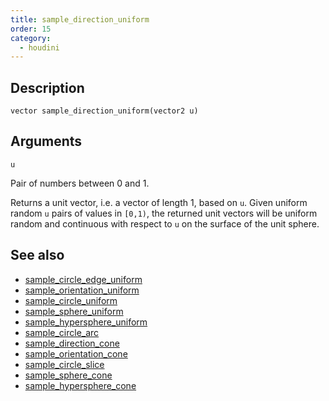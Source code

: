 ```yaml
---
title: sample_direction_uniform
order: 15
category:
  - houdini
---
```


## Description

`vector sample_direction_uniform(vector2 u)`

## Arguments

`u`

Pair of numbers between 0 and 1.

Returns a unit vector, i.e. a vector of length 1, based on `u`. Given uniform
random `u` pairs of values in `[0,1)`, the returned unit vectors will be
uniform random and continuous with respect to `u` on the surface of the unit
sphere.

## See also

- [sample_circle_edge_uniform](sample_circle_edge_uniform.html)
- [sample_orientation_uniform](sample_orientation_uniform.html)
- [sample_circle_uniform](sample_circle_uniform.html)
- [sample_sphere_uniform](sample_sphere_uniform.html)
- [sample_hypersphere_uniform](sample_hypersphere_uniform.html)
- [sample_circle_arc](sample_circle_arc.html)
- [sample_direction_cone](sample_direction_cone.html)
- [sample_orientation_cone](sample_orientation_cone.html)
- [sample_circle_slice](sample_circle_slice.html)
- [sample_sphere_cone](sample_sphere_cone.html)
- [sample_hypersphere_cone](sample_hypersphere_cone.html)
